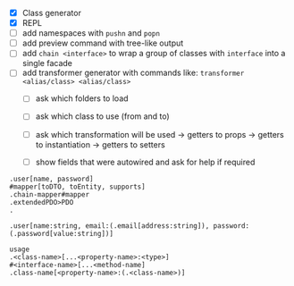  - [x] Class generator
 - [x] REPL
 - [ ] add namespaces with `pushn` and `popn`
 - [ ] add preview command with tree-like output
 - [ ] add `chain <interface>` to wrap a group of classes with `interface` into a single facade
 - [ ] add transformer generator with commands like: `transformer <alias/class> <alias/class>`
    - [ ] ask which folders to load
    - [ ] ask which class to use (from and to)
    - [ ] ask which transformation will be used 
        -> getters to props
        -> getters to instantiation
        -> getters to setters
    - [ ] show fields that were autowired and ask for help if required 
 
 
```
.user[name, password]
#mapper[toDTO, toEntity, supports]
.chain-mapper#mapper
.extendedPDO>PDO
.
```

```
.user[name:string, email:(.email[address:string]), password:(.password[value:string])]

usage
.<class-name>[...<property-name>:<type>]
#<interface-name>[...<method-name]
.class-name[<property-name>:(.<class-name>)]

```